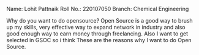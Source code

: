 Name: Lohit Pattnaik
Roll No.: 220107050
Branch: Chemical Engineering

Why do you want to do opensource?
Open Source is a good way to brush up my skills, very effective way to expand network in industry
and also good enough way to earn money through freelancing. Also I want to get selected in GSOC so i think These are the reasons
why I want to do Open Source.
